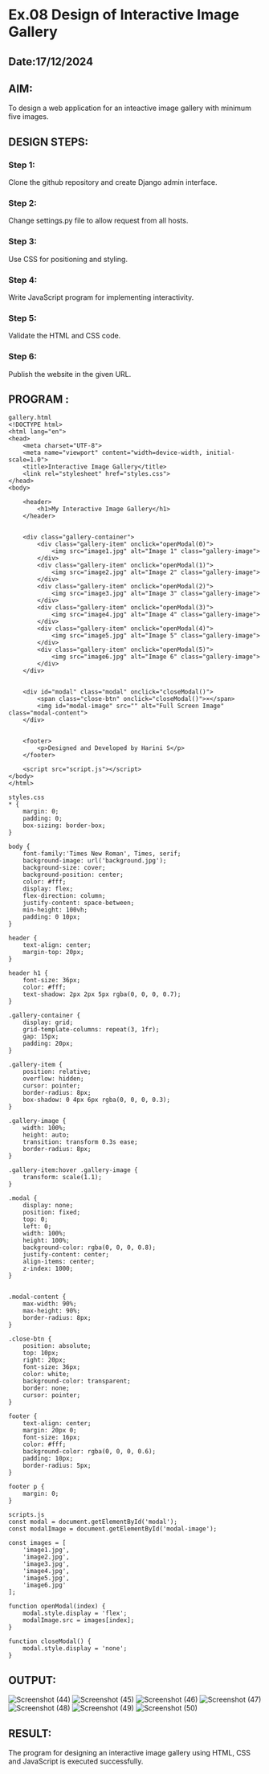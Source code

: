 # Ex.08 Design of Interactive Image Gallery
## Date:17/12/2024

## AIM:
To design a web application for an inteactive image gallery with minimum five images.

## DESIGN STEPS:

### Step 1:
Clone the github repository and create Django admin interface.

### Step 2:
Change settings.py file to allow request from all hosts.

### Step 3:
Use CSS for positioning and styling.

### Step 4:
Write JavaScript program for implementing interactivity.

### Step 5:
Validate the HTML and CSS code.

### Step 6:
Publish the website in the given URL.

## PROGRAM :
```
gallery.html
<!DOCTYPE html>
<html lang="en">
<head>
    <meta charset="UTF-8">
    <meta name="viewport" content="width=device-width, initial-scale=1.0">
    <title>Interactive Image Gallery</title>
    <link rel="stylesheet" href="styles.css">
</head>
<body>
    
    <header>
        <h1>My Interactive Image Gallery</h1>
    </header>


    <div class="gallery-container">
        <div class="gallery-item" onclick="openModal(0)">
            <img src="image1.jpg" alt="Image 1" class="gallery-image">
        </div>
        <div class="gallery-item" onclick="openModal(1)">
            <img src="image2.jpg" alt="Image 2" class="gallery-image">
        </div>
        <div class="gallery-item" onclick="openModal(2)">
            <img src="image3.jpg" alt="Image 3" class="gallery-image">
        </div>
        <div class="gallery-item" onclick="openModal(3)">
            <img src="image4.jpg" alt="Image 4" class="gallery-image">
        </div>
        <div class="gallery-item" onclick="openModal(4)">
            <img src="image5.jpg" alt="Image 5" class="gallery-image">
        </div>
        <div class="gallery-item" onclick="openModal(5)">
            <img src="image6.jpg" alt="Image 6" class="gallery-image">
        </div>
    </div>

    
    <div id="modal" class="modal" onclick="closeModal()">
        <span class="close-btn" onclick="closeModal()">×</span>
        <img id="modal-image" src="" alt="Full Screen Image" class="modal-content">
    </div>

    
    <footer>
        <p>Designed and Developed by Harini S</p>
    </footer>

    <script src="script.js"></script>
</body>
</html>

styles.css
* {
    margin: 0;
    padding: 0;
    box-sizing: border-box;
}

body {
    font-family:'Times New Roman', Times, serif;
    background-image: url('background.jpg');
    background-size: cover;
    background-position: center;
    color: #fff;
    display: flex;
    flex-direction: column;
    justify-content: space-between;
    min-height: 100vh;
    padding: 0 10px;
}

header {
    text-align: center;
    margin-top: 20px;
}

header h1 {
    font-size: 36px;
    color: #fff;
    text-shadow: 2px 2px 5px rgba(0, 0, 0, 0.7);
}

.gallery-container {
    display: grid;
    grid-template-columns: repeat(3, 1fr);
    gap: 15px;
    padding: 20px;
}

.gallery-item {
    position: relative;
    overflow: hidden;
    cursor: pointer;
    border-radius: 8px;
    box-shadow: 0 4px 6px rgba(0, 0, 0, 0.3);
}

.gallery-image {
    width: 100%;
    height: auto;
    transition: transform 0.3s ease;
    border-radius: 8px;
}

.gallery-item:hover .gallery-image {
    transform: scale(1.1);
}

.modal {
    display: none;
    position: fixed;
    top: 0;
    left: 0;
    width: 100%;
    height: 100%;
    background-color: rgba(0, 0, 0, 0.8);
    justify-content: center;
    align-items: center;
    z-index: 1000;
}


.modal-content {
    max-width: 90%;
    max-height: 90%;
    border-radius: 8px;
}

.close-btn {
    position: absolute;
    top: 10px;
    right: 20px;
    font-size: 36px;
    color: white;
    background-color: transparent;
    border: none;
    cursor: pointer;
}

footer {
    text-align: center;
    margin: 20px 0;
    font-size: 16px;
    color: #fff;
    background-color: rgba(0, 0, 0, 0.6);
    padding: 10px;
    border-radius: 5px;
}

footer p {
    margin: 0;
}

scripts.js
const modal = document.getElementById('modal');
const modalImage = document.getElementById('modal-image');

const images = [
    'image1.jpg',
    'image2.jpg',
    'image3.jpg',
    'image4.jpg',
    'image5.jpg',
    'image6.jpg'
];

function openModal(index) {
    modal.style.display = 'flex';
    modalImage.src = images[index];
}

function closeModal() {
    modal.style.display = 'none';
}

```

## OUTPUT:

![Screenshot (44)](https://github.com/user-attachments/assets/d24c41fa-8962-4f41-a6dd-6d4d44014e45)
![Screenshot (45)](https://github.com/user-attachments/assets/e3445b45-625c-48ca-89f1-72ad5cbbcff0)
![Screenshot (46)](https://github.com/user-attachments/assets/496ef2fc-cbb1-46fa-b3ff-e963e627f61b)
![Screenshot (47)](https://github.com/user-attachments/assets/08011719-59fb-49cb-8ee7-4f0f7988b8b0)
![Screenshot (48)](https://github.com/user-attachments/assets/e80e9ac1-aa27-4865-a7c4-06781deedc5a)
![Screenshot (49)](https://github.com/user-attachments/assets/430d236e-c00e-4f52-ac12-a466daa303bc)
![Screenshot (50)](https://github.com/user-attachments/assets/087eabf3-22d6-4796-b829-e49049058af0)

## RESULT:
The program for designing an interactive image gallery using HTML, CSS and JavaScript is executed successfully.
